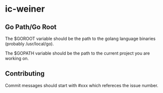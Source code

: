 # ic-weiner

## Go Path/Go Root

The $GOROOT variable should be the path to the golang language binaries (probably /usr/local/go).

The $GOPATH variable should be the path to the current project you are working on.

## Contributing

Commit messages should start with #xxx which refereces the issue number.
